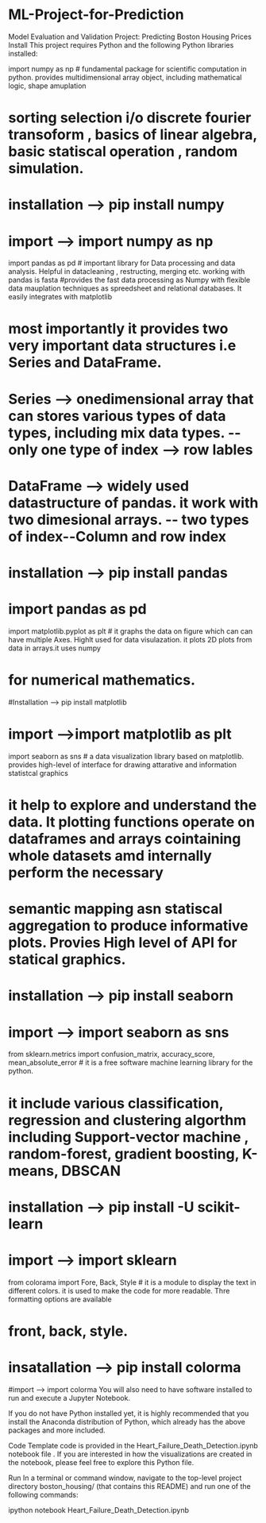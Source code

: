 # ML-Project-for-Prediction

Model Evaluation and Validation
Project: Predicting Boston Housing Prices
Install
This project requires Python and the following Python libraries installed:

import numpy as np  # fundamental package for scientific computation in python. provides multidimensional array object, including mathematical logic, shape amuplation 
# sorting selection i/o discrete fourier transoform , basics of linear algebra, basic statiscal operation , random simulation.
# installation --> pip install numpy
# import --> import numpy as np
import pandas as  pd  # important library for Data processing and data analysis. Helpful in datacleaning , restructing, merging etc. working with pandas is fasta 
#provides the fast data processing as Numpy with flexible data mauplation techniques as spreedsheet and relational databases. It easily integrates with matplotlib
# most importantly it provides two very important data structures i.e Series and DataFrame.
# Series --> onedimensional array that can stores various types of data types, including mix data types. -- only one type of index --> row lables
# DataFrame --> widely used datastructure of pandas. it work with two dimesional arrays. -- two types of index--Column and row index
# installation --> pip install pandas
# import pandas as pd
import matplotlib.pyplot as plt  # it graphs the data on figure which can can have multiple Axes. Highlt used for data visulazation. it plots 2D plots from data in arrays.it uses numpy 
# for numerical mathematics.
#Installation --> pip install matplotlib
# import -->import matplotlib as plt
import seaborn as sns # a data visualization library based on matplotlib. provides high-level of interface for drawing attarative and information statistcal graphics
# it help to explore and understand the data. It plotting functions operate on dataframes and arrays cointaining whole datasets amd internally perform the necessary 
# semantic mapping asn statiscal aggregation to produce informative plots. Provies High level of API for statical graphics.
# installation --> pip install seaborn
# import --> import seaborn as sns

from sklearn.metrics import confusion_matrix, accuracy_score, mean_absolute_error # it is a free software machine learning library for the python. 
# it include various classification, regression and clustering algorthm including Support-vector machine , random-forest, gradient boosting, K-means, DBSCAN
# installation --> pip install -U scikit-learn
# import --> import sklearn
from colorama import Fore, Back, Style  # it is a module to display the text in different colors. it is used to make the code for more readable. Thre formatting options are available
# front, back, style. 
# insatallation --> pip install colorma 
#import --> import colorma 
You will also need to have software installed to run and execute a Jupyter Notebook.

If you do not have Python installed yet, it is highly recommended that you install the Anaconda distribution of Python, which already has the above packages and more included.

Code
Template code is provided in the Heart_Failure_Death_Detection.ipynb notebook file . If you are interested in how the visualizations are created in the notebook, please feel free to explore this Python file.

Run
In a terminal or command window, navigate to the top-level project directory boston_housing/ (that contains this README) and run one of the following commands:

ipython notebook Heart_Failure_Death_Detection.ipynb
